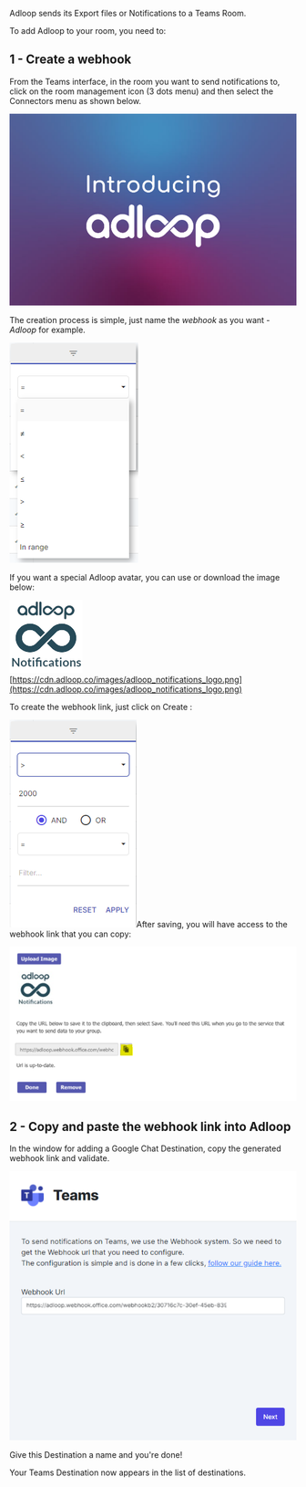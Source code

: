 Adloop sends its Export files or Notifications to a Teams Room.

To add Adloop to your room, you need to:


## 1 - Create a webhook


From the Teams interface, in the room you want to send notifications to, click on the room management icon (3 dots menu) and then select the Connectors menu as shown below.

![](.gitbook/1.png)

The creation process is simple, just name the _webhook_  as you want -  _Adloop_  for example.

![](.gitbook/2.png)

If you want a special Adloop avatar, you can use or download the image below:

![](.gitbook/image-20210615-170249.png)[https://cdn.adloop.co/images/adloop_notifications_logo.png](https://cdn.adloop.co/images/adloop_notifications_logo.png)

To create the webhook link, just click on Create :

![](.gitbook/3.png)After saving, you will have access to the webhook link that you can copy:

![](.gitbook/4.png)
## 2 - Copy and paste the webhook link into Adloop


In the window for adding a Google Chat Destination, copy the generated webhook link and validate.

![](.gitbook/5.png)

Give this Destination a name and you're done!

Your Teams Destination now appears in the list of destinations.




